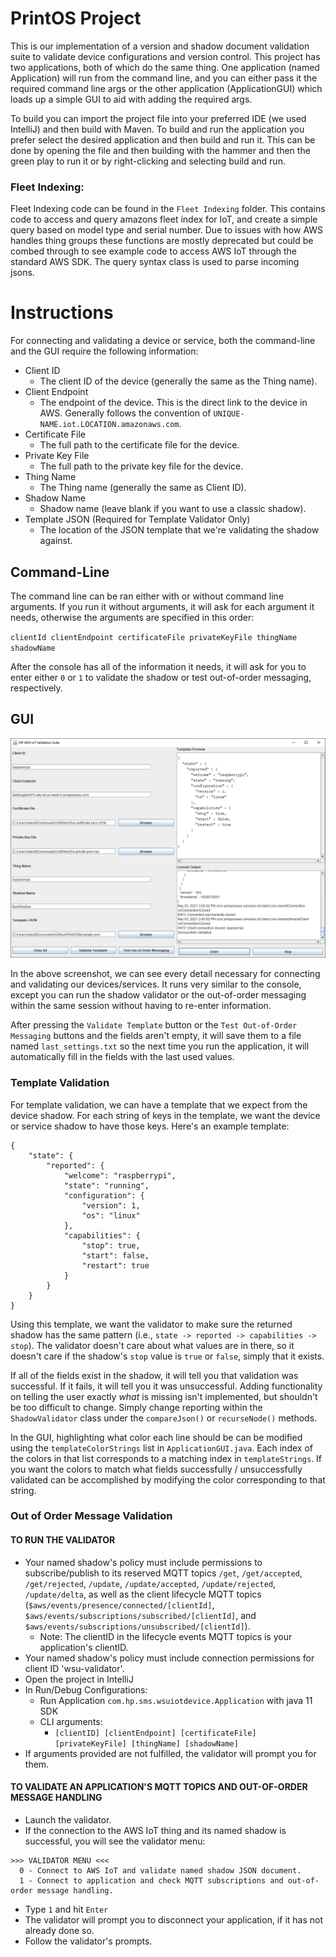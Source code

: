 # PrintOS Project
This is our implementation of a version and shadow document validation suite to validate device configurations and version control.
This project has two applications, both of which do the same thing. One application (named Application) will run from the command 
line, and you can either pass it the required command line args or the other application (ApplicationGUI) which loads up a simple GUI to aid with
adding the required args.

To build you can import the project file into your preferred IDE (we used IntelliJ) and then build with Maven.
To build and run the application you prefer select the desired application and then build and run it. This can be done
by opening the file and then building with the hammer and then the green play to run it or by right-clicking and selecting build and run.

### Fleet Indexing:

Fleet Indexing code can be found in the `Fleet Indexing` folder. This contains code to access and query amazons fleet index for IoT, and create a simple query based on model type and serial number.
Due to issues with how AWS handles thing groups these functions are mostly deprecated but could be combed through to see example code to access AWS IoT
through the standard AWS SDK. The query syntax class is used to parse incoming jsons.

# Instructions

For connecting and validating a device or service, both the command-line and the GUI require the following information:
- Client ID
  - The client ID of the device (generally the same as the Thing name).
- Client Endpoint
  - The endpoint of the device. This is the direct link to the device in AWS. Generally follows the convention of `UNIQUE-NAME.iot.LOCATION.amazonaws.com`.
- Certificate File
  - The full path to the certificate file for the device.
- Private Key File
  - The full path to the private key file for the device.
- Thing Name
  - The Thing name (generally the same as Client ID).
- Shadow Name
  - Shadow name (leave blank if you want to use a classic shadow).
- Template JSON (Required for Template Validator Only)
  - The location of the JSON template that we're validating the shadow against.

## Command-Line

The command line can be ran either with or without command line arguments. If you run it without arguments, it will ask for each argument it needs, otherwise the arguments are specified in this order:

`clientId clientEndpoint certificateFile privateKeyFile thingName shadowName`

After the console has all of the information it needs, it will ask for you to enter either `0` or `1` to validate the shadow or test out-of-order messaging, respectively.

## GUI
![](screenshots/GUI_Example.png)

In the above screenshot, we can see every detail necessary for connecting and validating our devices/services. It runs very similar to the console, except you can run the shadow validator or the out-of-order messaging within the same session without having to re-enter information.

After pressing the `Validate Template` button or the `Test Out-of-Order Messaging` buttons and the fields aren't empty, it will save them to a file named `last_settings.txt` so the next time you run the application, it will automatically fill in the fields with the last used values.

### Template Validation

For template validation, we can have a template that we expect from the device shadow. For each string of keys in the template, we want the device or service shadow to have those keys. Here's an example template:
```
{
    "state": {
        "reported": {
            "welcome": "raspberrypi",
            "state": "running",
            "configuration": {
                "version": 1,
                "os": "linux"
            },
            "capabilities": {
                "stop": true,
                "start": false,
                "restart": true
            }
        }
    }
}
```
Using this template, we want the validator to make sure the returned shadow has the same pattern (i.e., `state -> reported -> capabilities -> stop`). The validator doesn't care about what values are in there, so it doesn't care if the shadow's `stop` value is `true` or `false`, simply that it exists.

If all of the fields exist in the shadow, it will tell you that validation was successful. If it fails, it will tell you it was unsuccessful. Adding functionality on telling the user exactly _what_ is missing isn't implemented, but shouldn't be too difficult to change. Simply change reporting within the `ShadowValidator` class under the `compareJson()` or `recurseNode()` methods.

In the GUI, highlighting what color each line should be can be modified using the `templateColorStrings` list in `ApplicationGUI.java`. Each index of the colors in that list corresponds to a matching index in `templateStrings`. If you want the colors to match what fields successfully / unsuccessfully validated can be accomplished by modifying the color corresponding to that string.

### Out of Order Message Validation
#### TO RUN THE VALIDATOR
- Your named shadow's policy must include permissions to subscribe/publish to its  reserved MQTT topics `/get`, `/get/accepted`, `/get/rejected`, `/update`, `/update/accepted`, `/update/rejected`, `/update/delta`, as well as the client lifecycle MQTT topics (`$aws/events/presence/connected/[clientId]`, `$aws/events/subscriptions/subscribed/[clientId]`, and `$aws/events/subscriptions/unsubscribed/[clientId]`).
  - Note: The clientID in the lifecycle events MQTT topics is your application's clientID.
- Your named shadow's policy must include connection permissions for client ID 'wsu-validator'.
- Open the project in IntelliJ
- In Run/Debug Configurations:
  - Run Application `com.hp.sms.wsuiotdevice.Application` with java 11 SDK
  - CLI arguments:
    - `[clientID] [clientEndpoint] [certificateFile] [privateKeyFile] [thingName] [shadowName]`
- If arguments provided are not fulfilled, the validator will prompt you for them.
  
#### TO VALIDATE AN APPLICATION'S MQTT TOPICS AND OUT-OF-ORDER MESSAGE HANDLING
- Launch the validator.
- If the connection to the AWS IoT thing and its named shadow is successful, you will see the validator menu:
```
>>> VALIDATOR MENU <<<
  0 - Connect to AWS IoT and validate named shadow JSON document.
  1 - Connect to application and check MQTT subscriptions and out-of-order message handling.
```
- Type `1` and hit `Enter`
- The validator will prompt you to disconnect your application, if it has not already done so.
- Follow the validator's prompts.
